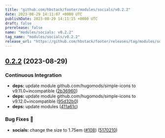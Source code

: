 ```yaml
---
title: "github.com/hbstack/footer/modules/socials/v0.2.2"
date: 2023-08-29 14:11:07 +0000 UTC
publishDate: 2023-08-29 14:11:15 +0000 UTC
draft: false
prerelease: false
name: "modules/socials: v0.2.2"
tag_name: "modules/socials/v0.2.2"
release_url: "https://github.com/hbstack/footer/releases/tag/modules/socials/v0.2.2"
---
```


## [0.2.2](https://github.com/hbstack/footer/compare/modules/socials/v0.2.1...modules/socials/v0.2.2) (2023-08-29)


### Continuous Integration

* **deps:** update module github.com/hugomods/simple-icons to v9.11.0+incompatible ([2b36960](https://github.com/hbstack/footer/commit/2b369606bf0f9028a60448ca062d3a7da72b8942))
* **deps:** update module github.com/hugomods/simple-icons to v9.12.0+incompatible ([95d32b0](https://github.com/hbstack/footer/commit/95d32b02442ae581667406e40cdb7938b6dd85fa))
* **deps:** update modules ([411a61c](https://github.com/hbstack/footer/commit/411a61c3ad90f6f91ed21920e7892384a4d1f314))


### Bug Fixes 🐞

* **socials:** change the size to 1.75em ([#108](https://github.com/hbstack/footer/issues/108)) ([5170210](https://github.com/hbstack/footer/commit/5170210813d90f78580095492b63ee898c68a540))
